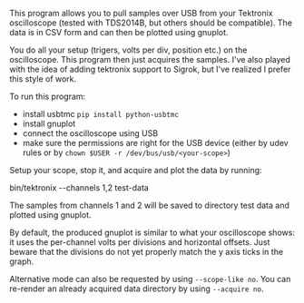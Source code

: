 This program allows you to pull samples over USB from your Tektronix oscilloscope
(tested with TDS2014B, but others should be compatible). The data is in CSV form
and can then be plotted using gnuplot.

You do all your setup (trigers, volts per div, position etc.) on the
oscilloscope. This program then just acquires the samples.  I've also played
with the idea of adding tektronix support to Sigrok, but I've realized I prefer
this style of work.

To run this program:
 - install usbtmc `pip install python-usbtmc`
 - install gnuplot
 - connect the oscilloscope using USB
 - make sure the permissions are right for the USB device (either by udev rules
   or by `chown $USER -r /dev/bus/usb/<your-scope>`)

Setup your scope, stop it, and acquire and plot the data by running:

   bin/tektronix --channels 1,2 test-data

The samples from channels 1 and 2 will be saved to directory test data and
plotted using gnuplot.

By default, the produced gnuplot is similar to what your oscilloscope shows: it
uses the per-channel volts per divisions and horizontal offsets. Just beware
that the divisions do not yet properly match the y axis ticks in the graph.

Alternative mode can also be requested by using `--scope-like no`. You can
re-render an already acquired data directory by using `--acquire no`.
